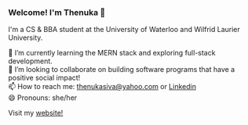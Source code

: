 ### Welcome! I'm Thenuka 👋

I'm a CS & BBA student at the University of Waterloo and Wilfrid Laurier University.

🌱 I’m currently learning the MERN stack and exploring full-stack development. 
<br>
👯 I’m looking to collaborate on building software programs that have a positive social impact!
<br>
📫 How to reach me: thenukasiva@yahoo.com or [Linkedin](https://www.linkedin.com/in/thenukasiva/)
<br>
😄 Pronouns: she/her

Visit my [website!](https://thenukasiva.github.io)



